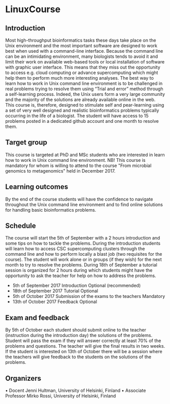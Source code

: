 # LinuxCourse
## Introduction

Most high-throughput bioinformatics tasks these days take place on the Unix environment and the most important software are designed to work best when used with a command-line interface. Because the command line can be an intimidating environment, many biologists tends to avoid it and limit their work on available web-based tools or local installation of software with graphic user interface. This means that they miss out the opportunity to access e.g. cloud computing or advance supercomputing which might help them to perform much more interesting analyses. 
The best way to learn how to work in Unix command line environment is to be challenged in real problems trying to resolve them using “Trial and error” method through a self-learning process. Indeed, the Unix users form a very large community and the majority of the solutions are already available online in the web. This course is, therefore, designed to stimulate self and pear-learning using a set of very well designed and realistic bioinformatics problems typically occurring in the life of a biologist. The student will have access to 15 problems posted in a dedicated github account and one month to resolve them. 

## Target group
This course is targeted at PhD and MSc students who are interested in learn how to work in Unix command line environment. NB! This course is mandatory for whom is willing to attend to the course "From microbial genomics to metagenomics" held in December 2017. 

## Learning outcomes
By the end of the course students will have the confidence to navigate throughout the Unix command line environment and to find online solutions for handling basic bioinformatics problems. 

## Schedule
The course will start the 5th of September with a 2 hours introduction and some tips on how to tackle the problems. During the introduction students will learn how to access CSC supercomputing clusters through the command line and how to perform locally a blast job (two requisites for the course). The student will work alone or in groups (if they wish) for the next month to try to resolve the problems. During 18th of September a tutorial session is organized for 2 hours during which students might have the opportunity to ask the teacher for help on how to address the problems. 
- 5th of September 2017	Introduction 	Optional (recommended) 
- 18th of September 2017	Tutorial	Optional
- 5th of October 2017	Submission of the exams to the teachers	Mandatory
- 13th of October 2017	Feedback	Optional

## Exam and feedback
By 5th of October each student should submit online to the teacher (instruction during the introduction day) the solutions of the problems. Student will pass the exam if they will answer correctly at least 70% of the problems and questions. The teacher will give the final results in two weeks. If the student is interested on 13th of October there will be a session where the teachers will give feedback to the students on the solutions of the problems.

## Organizers 
•	Docent Jenni Hultman, University of Helsinki, Finland
•	Associate Professor Mirko Rossi, University of Helsinki, Finland
